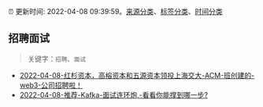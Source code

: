 :alarm_clock: 更新时间: 2022-04-08 09:39:59。[来源分类](../README.md)、[标签分类](../TAGS.md)、[时间分类](../TIMELINE.md)

## 招聘面试


> 关键字：`招聘`、`面试`



- [2022-04-08-红杉资本，高榕资本和五源资本领投上海交大-ACM-班创建的-web3-公司招聘啦！](https://www.v2ex.com/t/845742) 
- [2022-04-08-推荐-Kafka-面试连环炮,-看看你能撑到哪一步?](https://toutiao.io/k/z30ehzv) 